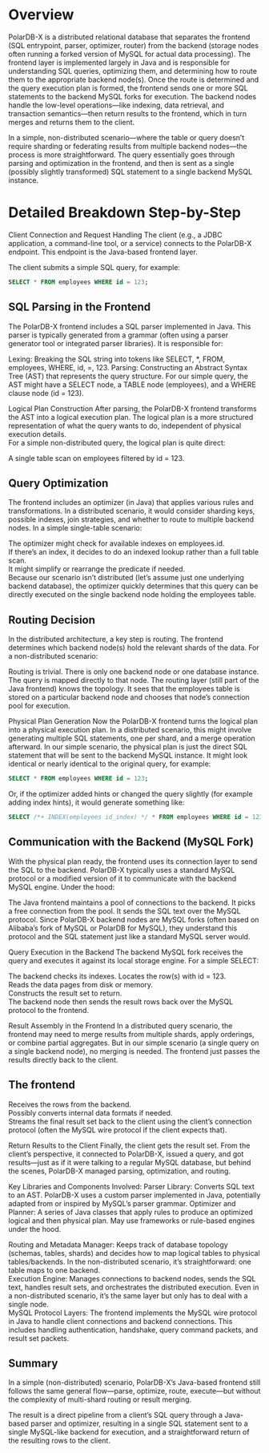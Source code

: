 # Overview

PolarDB-X is a distributed relational database that separates the frontend (SQL entrypoint, parser, optimizer, router) from the backend (storage nodes often running a forked version of MySQL for actual data processing). The frontend layer is implemented largely in Java and is responsible for understanding SQL queries, optimizing them, and determining how to route them to the appropriate backend node(s). Once the route is determined and the query execution plan is formed, the frontend sends one or more SQL statements to the backend MySQL forks for execution. The backend nodes handle the low-level operations—like indexing, data retrieval, and transaction semantics—then return results to the frontend, which in turn merges and returns them to the client.

In a simple, non-distributed scenario—where the table or query doesn’t require sharding or federating results from multiple backend nodes—the process is more straightforward. The query essentially goes through parsing and optimization in the frontend, and then is sent as a single (possibly slightly transformed) SQL statement to a single backend MySQL instance.

# Detailed Breakdown Step-by-Step

Client Connection and Request Handling
The client (e.g., a JDBC application, a command-line tool, or a service) connects to the PolarDB-X endpoint. This endpoint is the Java-based frontend layer.

The client submits a simple SQL query, for example:

```sql
SELECT * FROM employees WHERE id = 123;
```

## SQL Parsing in the Frontend

The PolarDB-X frontend includes a SQL parser implemented in Java. This parser is typically generated from a grammar (often using a parser generator tool or integrated parser libraries). It is responsible for:

Lexing: Breaking the SQL string into tokens like SELECT, *, FROM, employees, WHERE, id, =, 123.
Parsing: Constructing an Abstract Syntax Tree (AST) that represents the query structure. For our simple query, the AST might have a SELECT node, a TABLE node (employees), and a WHERE clause node (id = 123).  

Logical Plan Construction
After parsing, the PolarDB-X frontend transforms the AST into a logical execution plan. The logical plan is a more structured representation of what the query wants to do, independent of physical execution details.  
For a simple non-distributed query, the logical plan is quite direct:

A single table scan on employees filtered by id = 123.

## Query Optimization

The frontend includes an optimizer (in Java) that applies various rules and transformations. In a distributed scenario, it would consider sharding keys, possible indexes, join strategies, and whether to route to multiple backend nodes. In a simple single-table scenario:

The optimizer might check for available indexes on employees.id.  
If there’s an index, it decides to do an indexed lookup rather than a full table scan.  
It might simplify or rearrange the predicate if needed.  
Because our scenario isn’t distributed (let’s assume just one underlying backend database), the optimizer quickly determines that this query can be directly executed on the single backend node holding the employees table.

## Routing Decision

In the distributed architecture, a key step is routing. The frontend determines which backend node(s) hold the relevant shards of the data. For a non-distributed scenario:

Routing is trivial. There is only one backend node or one database instance. The query is mapped directly to that node.
The routing layer (still part of the Java frontend) knows the topology. It sees that the employees table is stored on a particular backend node and chooses that node’s connection pool for execution.

Physical Plan Generation
Now the PolarDB-X frontend turns the logical plan into a physical execution plan. In a distributed scenario, this might involve generating multiple SQL statements, one per shard, and a merge operation afterward. In our simple scenario, the physical plan is just the direct SQL statement that will be sent to the backend MySQL instance. It might look identical or nearly identical to the original query, for example:

```sql
SELECT * FROM employees WHERE id = 123;
```
Or, if the optimizer added hints or changed the query slightly (for example adding index hints), it would generate something like:


```sql
SELECT /*+ INDEX(employees id_index) */ * FROM employees WHERE id = 123;
```

## Communication with the Backend (MySQL Fork)

With the physical plan ready, the frontend uses its connection layer to send the SQL to the backend. PolarDB-X typically uses a standard MySQL protocol or a modified version of it to communicate with the backend MySQL engine. Under the hood:

The Java frontend maintains a pool of connections to the backend.
It picks a free connection from the pool.
It sends the SQL text over the MySQL protocol.
Since PolarDB-X backend nodes are MySQL forks (often based on Alibaba’s fork of MySQL or PolarDB for MySQL), they understand this protocol and the SQL statement just like a standard MySQL server would.

Query Execution in the Backend
The backend MySQL fork receives the query and executes it against its local storage engine. For a simple SELECT:

The backend checks its indexes.
Locates the row(s) with id = 123.  
Reads the data pages from disk or memory.  
Constructs the result set to return.  
The backend node then sends the result rows back over the MySQL protocol to the frontend.

Result Assembly in the Frontend
In a distributed query scenario, the frontend may need to merge results from multiple shards, apply orderings, or combine partial aggregates. But in our simple scenario (a single query on a single backend node), no merging is needed. The frontend just passes the results directly back to the client.

## The frontend

Receives the rows from the backend.  
Possibly converts internal data formats if needed.  
Streams the final result set back to the client using the client’s connection protocol (often the MySQL wire protocol if the client expects that).

Return Results to the Client
Finally, the client gets the result set. From the client’s perspective, it connected to PolarDB-X, issued a query, and got results—just as if it were talking to a regular MySQL database, but behind the scenes, PolarDB-X managed parsing, optimization, and routing.

Key Libraries and Components Involved:
Parser Library: Converts SQL text to an AST. PolarDB-X uses a custom parser implemented in Java, potentially adapted from or inspired by MySQL’s parser grammar. 
Optimizer and Planner: A series of Java classes that apply rules to produce an optimized logical and then physical plan. May use frameworks or rule-based engines under the hood.

Routing and Metadata Manager: Keeps track of database topology (schemas, tables, shards) and decides how to map logical tables to physical tables/backends. In the non-distributed scenario, it’s straightforward: one table maps to one backend.  
Execution Engine: Manages connections to backend nodes, sends the SQL text, handles result sets, and orchestrates the distributed execution. Even in a non-distributed scenario, it’s the same layer but only has to deal with a single node.  
MySQL Protocol Layers: The frontend implements the MySQL wire protocol in Java to handle client connections and backend connections. This includes handling authentication, handshake, query command packets, and result set packets.  

## Summary

In a simple (non-distributed) scenario, PolarDB-X’s Java-based frontend still follows the same general flow—parse, optimize, route, execute—but without the complexity of multi-shard routing or result merging. 

The result is a direct pipeline from a client’s SQL query through a Java-based parser and optimizer, resulting in a single SQL statement sent to a single MySQL-like backend for execution, and a straightforward return of the resulting rows to the client.